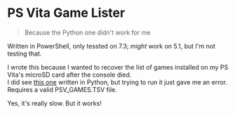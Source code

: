 # PS Vita Game Lister
> Because the Python one didn't work for me

Written in PowerShell, only tessted on 7.3; *might* work on 5.1, but I'm not testing that.

I wrote this because I wanted to recover the list of games installed on my PS Vita's microSD card after the console died.  
I did see [this one](https://github.com/AzimovParviz/PSVitaGameLister) written in Python, but trying to run it just gave me an error.  
Requires a valid PSV_GAMES.TSV file.

Yes, it's really slow. But it works!
